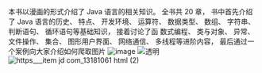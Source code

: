 本书以漫画的形式介绍了 Java 语言的相关知识。 全书共 20 章， 书中首先介绍了 Java 语言的历史、
特点、 开发环境、 运算符、 数据类型、 数组、 字符串、 判断语句、 循环语句等基础知识， 接着讨论了函
数式编程、 类与对象、 异常、 文件操作、 集合、 图形用户界面、 网络通信、 多线程等进阶内容， 最后通过一个案例向大家介绍如何爬取图片
![image](https://user-images.githubusercontent.com/1667522/203794257-53283814-8dc3-4769-a0d5-8adbd0c80fe9.png)
![透明](https://user-images.githubusercontent.com/1667522/203794353-526e4ed3-a85f-436e-b052-baad5705659e.png)![https___item jd com_13181061 html (2)](https://user-images.githubusercontent.com/1667522/203795745-2e2815e7-e591-40a0-ac66-c5be6ccaff0d.png)

